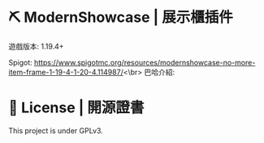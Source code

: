# ⛏️ ModernShowcase | 展示櫃插件
遊戲版本: 1.19.4+

Spigot: https://www.spigotmc.org/resources/modernshowcase-no-more-item-frame-1-19-4-1-20-4.114987/<\br>
巴哈介紹: 

# 📃 License | 開源證書
This project is under GPLv3.
